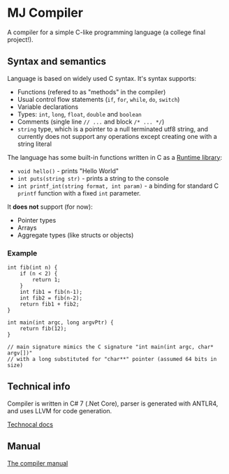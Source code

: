 # MJ Compiler

A compiler for a simple C-like programming language (a college final project!).

## Syntax and semantics

Language is based on widely used C syntax. It's syntax supports:

* Functions (refered to as "methods" in the compiler)
* Usual control flow statements (`if`, `for`, `while`, `do`, `switch`)
* Variable declarations
* Types: `int`, `long`, `float`, `double` and `boolean`
* Comments (single line `// ...` and block `/* ... */`)
* `string` type, which is a pointer to a null terminated utf8 string, and currently 
does not support any operations except creating one with a string literal

The language has some built-in functions written in C as a 
[Runtime library](http://www.github.com/irpbc/mj-rt):

* `void hello()` - prints "Hello World"
* `int puts(string str)` - prints a string to the console
* `int printf_int(string format, int param)` - a binding for standard C `printf` function
with a fixed `int` parameter.


It **does not** support (for now):

* Pointer types
* Arrays
* Aggregate types (like structs or objects)

### Example

```
int fib(int n) {
    if (n < 2) {
        return 1;
    }
    int fib1 = fib(n-1);
    int fib2 = fib(n-2);
    return fib1 + fib2;
}

int main(int argc, long argvPtr) {
    return fib(12);
}

// main signature mimics the C signature "int main(int argc, char* argv[])" 
// with a long substituted for "char**" pointer (assumed 64 bits in size)
```

## Technical info

Compiler is written in C# 7 (.Net Core), parser is generated with ANTLR4, and uses LLVM for code 
generation.

[Technocal docs](Docs/Technical.md)

## Manual

[The compiler manual](Docs/Manual.md)